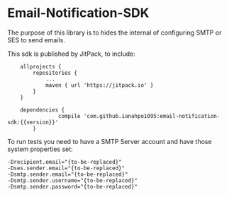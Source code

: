 # Email-Notification-SDK

The purpose of this library is to hides the internal of configuring SMTP or SES to send emails.

This sdk is published by JitPack, to include: 

```
	allprojects {
		repositories {
			...
			maven { url 'https://jitpack.io' }
		}
	}
	
	dependencies {
    	        compile 'com.github.ianahpo1095:email-notification-sdk:{{version}}'
    	}

```

To run tests you need to have a SMTP Server account and have those system properties set: 

```
-Drecipient.email="{to-be-replaced}"
-Dses.sender.email="{to-be-replaced}"
-Dsmtp.sender.email="{to-be-replaced}"
-Dsmtp.sender.username="{to-be-replaced}"
-Dsmtp.sender.password="{to-be-replaced}"

```
